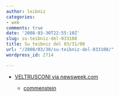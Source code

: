 ```yaml
---
author: leibniz
categories:
- web
comments: true
date: '2008-03-30T22:55:10Z'
slug: su-teibniz-del-033108
title: Su teibniz del 03/31/08
url: "/2008/03/30/su-teibniz-del-033108/"
wordpress_id: 2714

---
```

* [VELTRUSCONI via newsweek.com](https://feeds.feedburner.com/~r/teibniz/~3/260794598/30272290)


  * [commenstein ](https://feeds.feedburner.com/~r/teibniz/~3/260448175/30212817)


